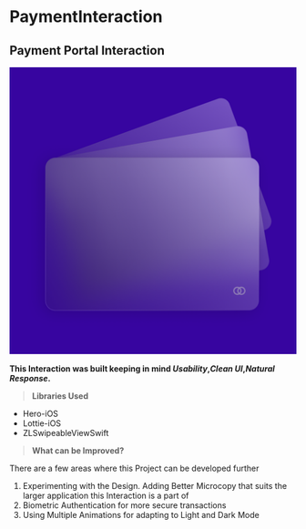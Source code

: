 # PaymentInteraction
## Payment Portal Interaction

![App Icon](/CardsAnimation/MainIcon.png)

**This Interaction was built keeping in mind _Usability_,_Clean UI_,_Natural Response_.**

> **Libraries Used**
- Hero-iOS
- Lottie-iOS
- ZLSwipeableViewSwift

> **What can be Improved?**

There are a few areas where this Project can be developed further

1. Experimenting with the Design. Adding Better Microcopy that suits the larger application this Interaction is a part of
2. Biometric Authentication for more secure transactions
3. Using Multiple Animations for adapting to Light and Dark Mode
